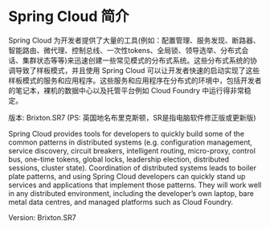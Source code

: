 # Spring Cloud 简介

Spring Cloud 为开发者提供了大量的工具\(例如：配置管理、服务发现、断路器、智能路由、微代理、控制总线、一次性tokens、全局锁、领导选举、分布式会话、集群状态等等\)来迅速创建一些常见模式的分布式系统。这些分布式系统的协调导致了样板模式，并且使用 Spring Cloud 可以让开发者快速的启动实现了这些样板模式的服务和应用程序。这些服务和应用程序在分布式的环境中，包括开发者的笔记本，裸机的数据中心以及托管平台例如 Cloud Foundry 中运行得非常稳定。

版本: Brixton.SR7 \(PS: 英国地名布里克斯顿，SR是指电脑软件修正版或更新版\)





Spring Cloud provides tools for developers to quickly build some of the common patterns in distributed systems \(e.g. configuration management, service discovery, circuit breakers, intelligent routing, micro-proxy, control bus, one-time tokens, global locks, leadership election, distributed sessions, cluster state\). Coordination of distributed systems leads to boiler plate patterns, and using Spring Cloud developers can quickly stand up services and applications that implement those patterns. They will work well in any distributed environment, including the developer’s own laptop, bare metal data centres, and managed platforms such as Cloud Foundry.

Version: Brixton.SR7


